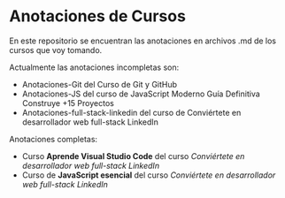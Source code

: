 # Anotaciones de Cursos

En este repositorio se encuentran las anotaciones en archivos .md de los cursos que voy tomando.

Actualmente las anotaciones incompletas son:

- Anotaciones-Git del Curso de Git y GitHub
- Anotaciones-JS del curso de JavaScript Moderno Guía Definitiva Construye +15 Proyectos
- Anotaciones-full-stack-linkedin del curso de Conviértete en desarrollador web full-stack LinkedIn

Anotaciones completas: 

- Curso **Aprende Visual Studio Code** del curso *Conviértete en desarrollador web full-stack LinkedIn*
- Curso de **JavaScript esencial** del curso *Conviértete en desarrollador web full-stack LinkedIn* 
